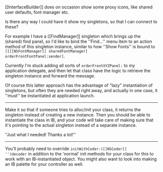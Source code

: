 [[InterfaceBuilder]] does on occasion show some proxy icons, like shared user defaults, font manager etc.

Is there any way I could have it show my singletons, so that I can connect to these?

For example I have a [[FindManager]] singleton which brings up the (shared) find panel, so I'd like to bind the ''Find...'' menu item to an action method of this singleton instance, similar to how ''Show Fonts'' is bound to <code>[[[[NSFontManager]] sharedFontManager] orderFrontFontPanel:sender]</code>.

Currently I'm stuck adding all sorts of <code>orderFrontXYZPanel:</code> to my application delegate, and then let that class have the logic to retrieve the singleton instance and forward the message.

Of course this latter approach has the advantage of "lazy" instantiation of singletons, but often they are needed right away, and actually in one case, it ''must'' be instantiated at application launch.

----

Make it so that if someone tries to alloc/init your class, it returns the singleton instead of creating a new instance. Then you should be able to instantiate the class in IB, and your code will take care of making sure that it's pointing to the actual singleton instead of a separate instance.

''Just what I needed! Thanks a lot!''

----

You'll probably need to override <code>initWithCoder:([[NSCoder]] '')decoder</code> in addition to the 'normal' init methods for your class for this to work with an IB-instantiated object. You might also want to look into making an IB palette for your controller as well.